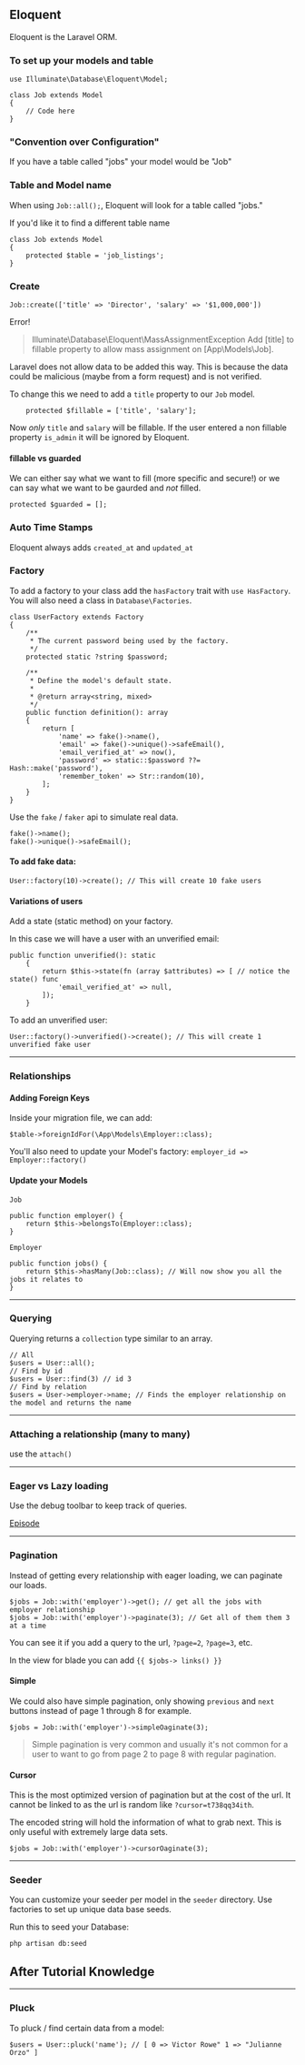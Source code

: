 ## Eloquent 
Eloquent is the Laravel ORM.

### To set up your models and table

```injectablephp
use Illuminate\Database\Eloquent\Model;

class Job extends Model
{
    // Code here
}
```

### "Convention over Configuration"

If you have a table called "jobs" your model would be "Job"

### Table and Model name
When using `Job::all();`, Eloquent will look for a table called "jobs."

If you'd like it to find a different table name 
```injectablephp
class Job extends Model
{
    protected $table = 'job_listings';
}
```

### Create
```injectablephp
Job::create(['title' => 'Director', 'salary' => '$1,000,000'])
```
Error!
>   Illuminate\Database\Eloquent\MassAssignmentException  Add [title] to fillable property to allow mass assignment on [App\Models\Job].

Laravel does not allow data to be added this way. This is because the data
could be malicious (maybe from a form request) and is not verified.

To change this we need to add a `title` property to our `Job` model. 
```injectablephp
    protected $fillable = ['title', 'salary'];
```
Now _only_ `title` and `salary` will be fillable. 
If the user entered a non fillable property `is_admin` it will be ignored by Eloquent.

#### fillable vs guarded
We can either say what we want to fill (more specific and secure!) or we can
say what we want to be gaurded and _not_ filled.
```injectablephp
protected $guarded = [];
```

### Auto Time Stamps
Eloquent always adds `created_at` and `updated_at`

### Factory

To add a factory to your class add the `hasFactory` trait with `use HasFactory`.
You will also need a class in `Database\Factories`.

```injectablephp
class UserFactory extends Factory
{
    /**
     * The current password being used by the factory.
     */
    protected static ?string $password;

    /**
     * Define the model's default state.
     *
     * @return array<string, mixed>
     */
    public function definition(): array
    {
        return [
            'name' => fake()->name(),
            'email' => fake()->unique()->safeEmail(),
            'email_verified_at' => now(),
            'password' => static::$password ??= Hash::make('password'),
            'remember_token' => Str::random(10),
        ];
    }
}
```

Use the `fake` / `faker` api to simulate real data.
```injectablephp
fake()->name();
fake()->unique()->safeEmail();
```

#### To add fake data:
```injectablephp
User::factory(10)->create(); // This will create 10 fake users
```

#### Variations of users
Add a state (static method) on your factory.

In this case we will have a user with an unverified email:
```injectablephp
public function unverified(): static
    {
        return $this->state(fn (array $attributes) => [ // notice the state() func
            'email_verified_at' => null,
        ]);
    }
```

To add an unverified user:
```injectablephp
User::factory()->unverified()->create(); // This will create 1 unverified fake user
```

---
### Relationships
#### Adding Foreign Keys

Inside your migration file, we can add: 
```injectablephp
$table->foreignIdFor(\App\Models\Employer::class);
```
You'll also need to update your Model's factory:
``employer_id => Employer::factory()``

#### Update your Models

`Job`
```injectablephp
public function employer() {
    return $this->belongsTo(Employer::class);
}
```

`Employer`
```injectablephp
public function jobs() {
    return $this->hasMany(Job::class); // Will now show you all the jobs it relates to
}
```
---
### Querying

Querying returns a `collection` type similar to an array.
```injectablephp
// All
$users = User::all();
// Find by id
$users = User::find(3) // id 3
// Find by relation
$users = User->employer->name; // Finds the employer relationship on the model and returns the name
```

---
### Attaching a relationship (many to many)
use the `attach()`

---
### Eager vs Lazy loading
Use the debug toolbar to keep track of queries. 

[Episode](https://laracasts.com/series/30-days-to-learn-laravel-11/episodes/13)

---
### Pagination
Instead of getting every relationship with eager loading, we
can paginate our loads.
```injectablephp
$jobs = Job::with('employer')->get(); // get all the jobs with employer relationship
$jobs = Job::with('employer')->paginate(3); // Get all of them them 3 at a time
```
You can see it if you add a query to the url, `?page=2`, `?page=3`, etc.

In the view for blade you can add `{{ $jobs-> links() }}`

#### Simple
We could also have simple pagination, only showing `previous` and `next` buttons
instead of page 1 through 8 for example.
```injectablephp
$jobs = Job::with('employer')->simpleOaginate(3); 
```
> Simple pagination is very common and usually it's not common 
> for a user to want to go from page 2 to page 8 with regular pagination.

#### Cursor 
This is the most optimized version of pagination but at the cost of the url.
It cannot be linked to as the url is random like `?cursor=t738qq34ith`.

The encoded string will hold the information of what to grab next. 
This is only useful with extremely large data sets.
```injectablephp
$jobs = Job::with('employer')->cursorOaginate(3); 
```

---
### Seeder

You can customize your seeder per model in the `seeder` directory.
Use factories to set up unique data base seeds.

Run this to seed your Database:
```injectablephp
php artisan db:seed
```

## After Tutorial Knowledge
--------------------------------------------------------------------------------

### Pluck

To pluck / find certain data from a model:
```injectablephp
$users = User::pluck('name'); // [ 0 => Victor Rowe" 1 => "Julianne Orzo" ]
```
